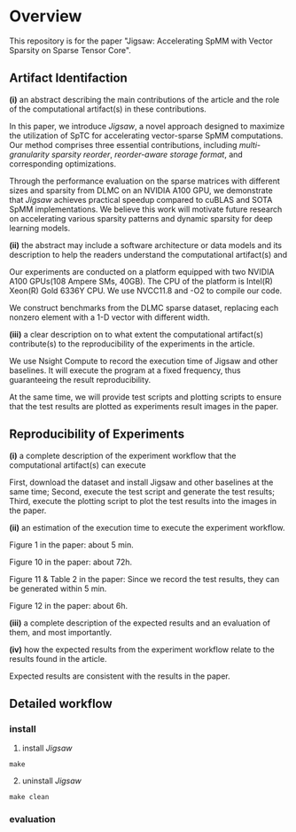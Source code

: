 # Overview

This repository is for the paper "Jigsaw: Accelerating SpMM with Vector Sparsity on Sparse Tensor Core".

## Artifact Identifaction

**(i)** an abstract describing the main contributions of the article and the role of the computational artifact(s) in these contributions.

In this paper, we introduce *Jigsaw*, a novel approach designed to maximize the utilization of SpTC for accelerating vector-sparse SpMM computations. Our method comprises three essential contributions, including *multi-granularity sparsity reorder*, *reorder-aware storage format*, and corresponding optimizations.

Through the performance evaluation on the sparse matrices with different sizes and sparsity from DLMC on an NVIDIA A100 GPU, we demonstrate that *Jigsaw* achieves practical speedup compared to cuBLAS and SOTA SpMM implementations. We believe this work will motivate future research on accelerating various sparsity patterns and dynamic sparsity for deep learning models.



**(ii)** the abstract may include a software architecture or data models and its description to help the readers understand the computational artifact(s) and

Our experiments are conducted on a platform equipped with two NVIDIA A100 GPUs(108 Ampere SMs, 40GB). The CPU of the platform is Intel(R) Xeon(R) Gold 6336Y CPU. We use NVCC11.8 and -O2 to compile our code. 

We construct benchmarks from the DLMC sparse dataset, replacing each nonzero element with a 1-D vector with different width.  



**(iii)** a clear description on to what extent the computational artifact(s) contribute(s) to the reproducibility of the experiments in the article.

We use Nsight Compute to record the execution time of Jigsaw and other baselines. It will execute the program at a fixed frequency, thus guaranteeing the result reproducibility.

At the same time, we will provide test scripts and plotting scripts to ensure that the test results are plotted as experiments result images in the paper.


## Reproducibility of Experiments 

**(i)** a complete description of the experiment workflow that the computational artifact(s) can execute

First, download the dataset and install Jigsaw and other baselines at the same time;
Second, execute the test script and generate the test results;
Third, execute the plotting script to plot the test results into the images in the paper.

**(ii)** an estimation of the execution time to execute the experiment workflow.

Figure 1 in the paper: about 5 min.

Figure 10 in the paper: about 72h.

Figure 11 & Table 2 in the paper: Since we record the test results, they can be generated within 5 min.

Figure 12 in the paper: about 6h.

**(iii)** a complete description of the expected results and an evaluation of them, and most importantly.



**(iv)** how the expected results from the experiment workflow relate to the results found in the article.

Expected results are consistent with the results in the paper.

## Detailed workflow

### install

1. install *Jigsaw*

```
make
```

2. uninstall *Jigsaw*

```
make clean
```


### evaluation


